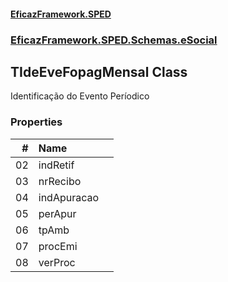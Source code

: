 #### [EficazFramework.SPED](EficazFrameworkSPED.md 'EficazFramework SPED')
### [EficazFramework.SPED.Schemas.eSocial](EficazFramework.SPED.Schemas.eSocial.md 'EficazFramework.SPED.Schemas.eSocial')

## TIdeEveFopagMensal Class

Identificação do Evento Períodico
### Properties

| # | Name | |
| ---: | :--- | :--- |
| 02 | indRetif |  |
| 03 | nrRecibo |  |
| 04 | indApuracao |  |
| 05 | perApur |  |
| 06 | tpAmb |  |
| 07 | procEmi |  |
| 08 | verProc |  |
